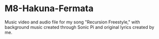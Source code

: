 # M8-Hakuna-Fermata
Music video and audio file for my song "Recursion Freestyle," with background music created through Sonic Pi and original lyrics created by me.
